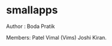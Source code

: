 smallapps
=========



Author : Boda Pratik

Members:
        Patel Vimal (Vims)
        Joshi Kiran.
